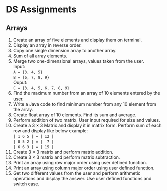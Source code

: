 # DS Assignments

## Arrays

1. Create an array of five elements and display them on terminal.
2. Display an array in reverse order.
3. Copy one single dimension array to another array.
4. Sum of all array elements.
5. Merge two one-dimensional arrays, values taken from the user. <br>
Input:<br>
`A = {3, 4, 5}` <br>
`B = {6, 7, 8, 9}` <br>
Ouput:<br>
`C = {3, 4, 5, 6, 7, 8, 9}` <br>
6. Find the maximum number from an array of 10 elements entered by the user.
7. Write a Java code to find minimum number from any 10 element from the array.
8. Create float array of 10 elements. Find its sum and average.
9. Perform addition of two matrix. User input required for size and values.
1.  Create a 3 × 3 Matrix and display it in matrix form. Perform sum of each row and display like below example:<br>
`| 1 6 5 | = | 12 |`<br>
`| 0 5 2 | = |  7 |`<br>
`| 6 6 3 | = | 15 |`<br>
1.  Create 3 × 3 matrix and perform matrix addition.
2.  Create 3 × 3 matrix and perform matrix subtraction.
3.  Print an array using row major order using user defined function.
4.  Print an array using column major order using user defined function.
5.  Get two different values from the user and perform arithmetic operations and display the answer. Use user defined functions and switch case.